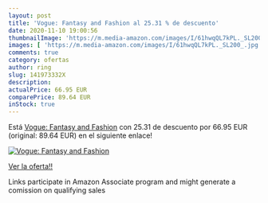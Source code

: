 ```yaml
---
layout: post
title: 'Vogue: Fantasy and Fashion al 25.31 % de descuento'
date: 2020-11-10 19:00:56
thumbnailImage: 'https://m.media-amazon.com/images/I/61hwqQL7kPL._SL200_.jpg'
images: [ 'https://m.media-amazon.com/images/I/61hwqQL7kPL._SL200_.jpg' ]
comments: true
category: ofertas
author: ring
slug: 141973332X
description:
actualPrice: 66.95 EUR
comparePrice: 89.64 EUR
inStock: true
---
```


Está [Vogue: Fantasy and Fashion](https://www.amazon.es/dp/141973332X/?tag=tolees-21) con 25.31 de descuento por 66.95 EUR (original: 89.64 EUR) en el siguiente enlace!

[![Vogue: Fantasy and Fashion](https://m.media-amazon.com/images/I/61hwqQL7kPL._SL200_.jpg)](https://www.amazon.es/dp/141973332X/?tag=tolees-21)

[Ver la oferta!!](https://www.amazon.es/dp/141973332X/?tag=tolees-21)

Links participate in Amazon Associate program and might generate a comission on qualifying sales



